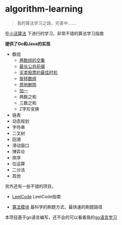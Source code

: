 # algorithm-learning

> 我的算法学习之路，完善中.......

在[小洁算法](https://www.geekxh.com/) 下进行的学习，非常不错的算法学习指南

**提供了Go和Java的实现**

- 数组
  - [两数组的交集](01_数组/Demo_1.go)
  - [最长公共前缀](01_数组/Demo_2.go)
  - [买卖股票的最佳时机](01_数组/Demo_3.go)
  - [旋转数组](01_数组/Demo_4.go)
  - [原地删除](01_数组/Demo_5.go)
  - [加一](01_数组/Demo_6.go)
  - 两数之和
  - 三数之和
  - Z字形变换
- 链表
- 动态规划
- 字符串
- 二叉树
- 回溯
- 滑动窗口
- 博弈论
- 排序
- 位运算
- 二分法
- 其他

另外还有一些不错的项目，
  - [LeetCode](https://github.com/doocs/leetcode) LeetCode指南
  
  - [算法模块](https://github.com/greyireland/algorithm-pattern) 最科学的刷题方式，最快速的刷题路径


本项目基于go语言编写，还不会的可以看看我的[go语言学习](https://github.com/zhaoweilong007/go-learning)